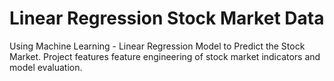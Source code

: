 # Linear Regression Stock Market Data
Using Machine Learning - Linear Regression Model to Predict the Stock Market. Project features feature engineering of stock market indicators and model evaluation.
